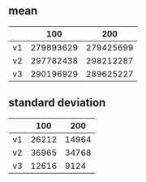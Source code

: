 ## mean
| |100|200|
|---|---|---|
|v1|279893629|279425699|
|v2|297782438|298212287|
|v3|290196929|289625227|
## standard deviation
| |100|200|
|---|---|---|
|v1|26212|14964|
|v2|36965|34768|
|v3|12616|9124|
